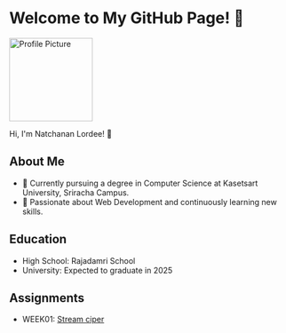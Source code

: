# Welcome to My GitHub Page! 👋

<div>
  <img src="assets/image/profile.png" alt="Profile Picture" width="150" height="150" style="">
</div>

Hi, I'm Natchanan Lordee! 🎉  

## About Me
- 🔭 Currently pursuing a degree in Computer Science at Kasetsart University, Sriracha Campus.  
- 🌱 Passionate about Web Development and continuously learning new skills.  

## Education
- High School: Rajadamri School
- University: Expected to graduate in 2025  

## Assignments
- WEEK01: [Stream ciper](https://ncnld2547.github.io/stream-ciper)